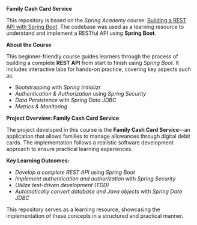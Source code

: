 **Family Cash Card Service**

This repository is based on the *Spring Academy* course: [Building a REST API with Spring Boot](https://spring.academy/courses/building-a-rest-api-with-spring-boot). The codebase was used as a learning resource to understand and implement a RESTful API using **Spring Boot**.

**About the Course**

This beginner-friendly course guides learners through the process of building a complete **REST API** from start to finish using *Spring Boot*. It includes interactive labs for hands-on practice, covering key aspects such as:

- Bootstrapping with *Spring Initializr*
- *Authentication & Authorization* using *Spring Security*
- *Data Persistence* with *Spring Data JDBC*
- *Metrics & Monitoring*

**Project Overview: Family Cash Card Service**

The project developed in this course is the **Family Cash Card Service**—an application that allows families to manage allowances through digital debit cards. The implementation follows a realistic software development approach to ensure practical learning experiences.

**Key Learning Outcomes:**

- *Develop a complete REST API* using *Spring Boot*
- *Implement authentication and authorization* with *Spring Security*
- *Utilize test-driven development (TDD)*
- *Automatically convert database and Java objects* with *Spring Data JDBC*

This repository serves as a learning resource, showcasing the implementation of these concepts in a structured and practical manner.



